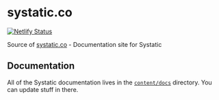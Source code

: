 # systatic.co

[![Netlify Status](https://api.netlify.com/api/v1/badges/4b3bf2b1-41f6-41bc-9e3b-782799f3257b/deploy-status)](https://app.netlify.com/sites/systaticco/deploys)

Source of [systatic.co](https://systatic.co) - Documentation site for Systatic

## Documentation

All of the Systatic documentation lives in the [`content/docs`](https://github.com/damcclean/systatic.co/tree/master/content/docs) directory. You can update stuff in there.
